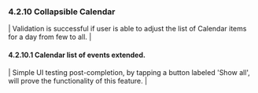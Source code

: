 ### 4.2.10 Collapsible Calendar

| Validation is successful if user is able to adjust the list of Calendar items for a day from few to all. |

#### 4.2.10.1 Calendar list of events extended.

| Simple UI testing post-completion, by tapping a button labeled 'Show all', will prove the functionality of this feature. |
